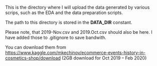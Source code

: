 This is the directory where I will upload the data generated by various scrips, such as the EDA and the data preparation scripts. 

The path to this directory is stored in the **DATA_DIR** constant.

Please note, that 2019-Nov.csv and 2019.Oct.csv should also be here. I have added those to .gitignore to save bandwith. 

You can download them from https://www.kaggle.com/mkechinov/ecommerce-events-history-in-cosmetics-shop/download (2GB download for Oct 2019 – Feb 2020)
